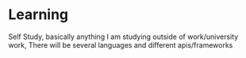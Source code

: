 # Learning
Self Study, basically anything I am studying outside of work/university work, 
There will be several languages and different apis/frameworks
